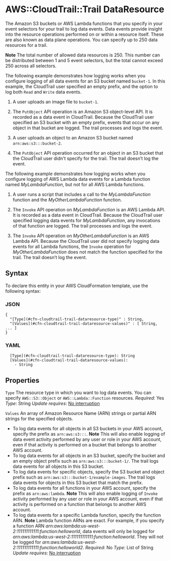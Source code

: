 # AWS::CloudTrail::Trail DataResource<a name="aws-properties-cloudtrail-trail-dataresource"></a>

The Amazon S3 buckets or AWS Lambda functions that you specify in your event selectors for your trail to log data events\. Data events provide insight into the resource operations performed on or within a resource itself\. These are also known as data plane operations\. You can specify up to 250 data resources for a trail\.

**Note**
The total number of allowed data resources is 250\. This number can be distributed between 1 and 5 event selectors, but the total cannot exceed 250 across all selectors\.

The following example demonstrates how logging works when you configure logging of all data events for an S3 bucket named `bucket-1`\. In this example, the CloudTrail user specified an empty prefix, and the option to log both `Read` and `Write` data events\.

1. A user uploads an image file to `bucket-1`\.

1. The `PutObject` API operation is an Amazon S3 object\-level API\. It is recorded as a data event in CloudTrail\. Because the CloudTrail user specified an S3 bucket with an empty prefix, events that occur on any object in that bucket are logged\. The trail processes and logs the event\.

1. A user uploads an object to an Amazon S3 bucket named `arn:aws:s3:::bucket-2`\.

1. The `PutObject` API operation occurred for an object in an S3 bucket that the CloudTrail user didn't specify for the trail\. The trail doesn’t log the event\.

The following example demonstrates how logging works when you configure logging of AWS Lambda data events for a Lambda function named *MyLambdaFunction*, but not for all AWS Lambda functions\.

1. A user runs a script that includes a call to the *MyLambdaFunction* function and the *MyOtherLambdaFunction* function\.

1. The `Invoke` API operation on *MyLambdaFunction* is an AWS Lambda API\. It is recorded as a data event in CloudTrail\. Because the CloudTrail user specified logging data events for *MyLambdaFunction*, any invocations of that function are logged\. The trail processes and logs the event\.

1. The `Invoke` API operation on *MyOtherLambdaFunction* is an AWS Lambda API\. Because the CloudTrail user did not specify logging data events for all Lambda functions, the `Invoke` operation for *MyOtherLambdaFunction* does not match the function specified for the trail\. The trail doesn’t log the event\.

## Syntax<a name="aws-properties-cloudtrail-trail-dataresource-syntax"></a>

To declare this entity in your AWS CloudFormation template, use the following syntax:

### JSON<a name="aws-properties-cloudtrail-trail-dataresource-syntax.json"></a>

```
{
  "[Type](#cfn-cloudtrail-trail-dataresource-type)" : String,
  "[Values](#cfn-cloudtrail-trail-dataresource-values)" : [ String, ... ]
}
```

### YAML<a name="aws-properties-cloudtrail-trail-dataresource-syntax.yaml"></a>

```
  [Type](#cfn-cloudtrail-trail-dataresource-type): String
  [Values](#cfn-cloudtrail-trail-dataresource-values):
    - String
```

## Properties<a name="aws-properties-cloudtrail-trail-dataresource-properties"></a>

`Type`  <a name="cfn-cloudtrail-trail-dataresource-type"></a>
The resource type in which you want to log data events\. You can specify `AWS::S3::Object` or `AWS::Lambda::Function` resources\.
*Required*: Yes
*Type*: String
*Update requires*: [No interruption](https://docs.aws.amazon.com/AWSCloudFormation/latest/UserGuide/using-cfn-updating-stacks-update-behaviors.html#update-no-interrupt)

`Values`  <a name="cfn-cloudtrail-trail-dataresource-values"></a>
An array of Amazon Resource Name \(ARN\) strings or partial ARN strings for the specified objects\.
+ To log data events for all objects in all S3 buckets in your AWS account, specify the prefix as `arn:aws:s3:::`\.
**Note**
This will also enable logging of data event activity performed by any user or role in your AWS account, even if that activity is performed on a bucket that belongs to another AWS account\.
+ To log data events for all objects in an S3 bucket, specify the bucket and an empty object prefix such as `arn:aws:s3:::bucket-1/`\. The trail logs data events for all objects in this S3 bucket\.
+ To log data events for specific objects, specify the S3 bucket and object prefix such as `arn:aws:s3:::bucket-1/example-images`\. The trail logs data events for objects in this S3 bucket that match the prefix\.
+ To log data events for all functions in your AWS account, specify the prefix as `arn:aws:lambda`\.
**Note**
This will also enable logging of `Invoke` activity performed by any user or role in your AWS account, even if that activity is performed on a function that belongs to another AWS account\.
+ To log data events for a specific Lambda function, specify the function ARN\.
**Note**
Lambda function ARNs are exact\. For example, if you specify a function ARN *arn:aws:lambda:us\-west\-2:111111111111:function:helloworld*, data events will only be logged for *arn:aws:lambda:us\-west\-2:111111111111:function:helloworld*\. They will not be logged for *arn:aws:lambda:us\-west\-2:111111111111:function:helloworld2*\.
*Required*: No
*Type*: List of String
*Update requires*: [No interruption](https://docs.aws.amazon.com/AWSCloudFormation/latest/UserGuide/using-cfn-updating-stacks-update-behaviors.html#update-no-interrupt)
